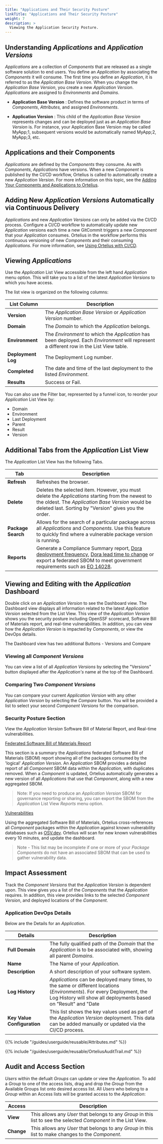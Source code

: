 ```yaml
---
title: "Applications and Their Security Posture"
linkTitle: "Applications and Their Security Posture"
weight: 7
description: >
  Viewing the Application Security Posture.
---
```



## Understanding _Applications_ and _Application Versions_

 _Applications_ are a collection of _Components_ that are released as a single software solution to end users. You define an _Application_ by associating the _Components_ it will consume. The first time you define an _Application_, it is referred to as the _Application Base Version._ When you change the _Application Base Version_, you create a new _Application Version_. _Applications_ are assigned to _Environments_ and _Domains_.

- **Application Base Version** : Defines the software product in terms of _Components_, _Attributes,_ and assigned _Environments_.

- **Application Version** : This child of the _Application Base Version_ represents changes and can be deployed just as an _Application Base Version_ is. For instance, your Application Base Version may be called MyApp;1, subsequent versions would be automatically named MyApp;2, MyApp;3, etc.

## Applications and their Components

_Applications_ are defined by the _Components_ they consume. As with _Components_, _Applications_ have versions. When a new _Component_ is published by the CI/CD workflow, Ortelius is called to automatically create a new _Application Version_.  For more information on this topic, see the [Adding Your Components and Applications to Ortelius](/guides/userguide/addingtopipeline/).


## Adding New _Application Versions_ Automatically via Continuous Delivery

_Applications_ and new _Application Versions_ can only be added via the CI/CD process. Configure a CI/CD workflow to automatically update new _Application_ versions each time a new GitCommit triggers a new _Component_ that your _Application_ consumes. Ortelius in the workflow performs this continuous versioning of new _Components_ and their consuming _Applications_.  For more information, see [Using Ortelius with CI/CD](/guides/userguide/addingtopipeline/).

## Viewing _Applications_

Use the _Application_ List View accessible from the left hand _Application_ menu option. This will take you to a list of the latest _Application Versions_ to which you have access.

The list view is organized on the following columns:

| List Column        | Description                                                                                                                               |
|--------------------|-------------------------------------------------------------------------------------------------------------------------------------------|
| **Version**        | The _Application Base Version_ or _Application Version_ number.                                                                           |
| **Domain**         | The _Domain_ to which the _Application_ belongs.                                                                                          |
| **Environment**    | The _Environment_ to which the _Application_ has been deployed. Each _Environment_ will represent a different row in the List View table. |
| **Deployment Log** | The Deployment Log number.                                                                                                                |
| **Completed**      | The date and time of the last deployment to the listed _Environment_.                                                                     |
| **Results**        | Success or Fail.                                                                                                                          |

You can also use the Filter bar, represented by a funnel icon, to reorder your _Application_ List View by:

- Domain
- Environment
- Last Deployment
- Parent
- Result
- Version



## Additional Tabs from the _Application_ List View

The _Application_ List View has the following Tabs.

| Tab                | Description                                                                                                                                                                                                                                                                                                                                                                                                                                                                                                                                                                                     |
|--------------------|-------------------------------------------------------------------------------------------------------------------------------------------------------------------------------------------------------------------------------------------------------------------------------------------------------------------------------------------------------------------------------------------------------------------------------------------------------------------------------------------------------------------------------------------------------------------------------------------------|
| **Refresh**        | Refreshes the browser.                                                                                                                                                                                                                                                                                                                                                                                                                                                                                                                                                                          |
| **Delete**         | Deletes the selected item. However, you must delete the _Applications_ starting from the newest to the oldest.  The _Application Base Version_ would be deleted last. Sorting by "Version" gives you the order.                                                                                                                                                                                                                                                                                                                                                                                 |
| **Package Search** | Allows for the search of a particular package across all _Applications_ and _Components_. Use this feature to quickly find where a vulnerable package version is running.                                                                                                                                                                                                                                                                                                                                                                                                                       |
| **Reports**        | Generate a Compliance Summary report, [Dora deployment frequency](/guides/userguide/integrations/dora/deploymentfrequency/), [Dora lead time to change](/guides/userguide/integrations/dora/leadtime/) or export a federated SBOM to meet government requirements such as [EO 14028](https://www.gsa.gov/technology/it-contract-vehicles-and-purchasing-programs/information-technology-category/it-security/executive-order-14028#:~:text=Summary%20of%20EO%2014028%20requirements&text=Establishes%20baseline%20security%20standards%20for,making%20security%20data%20publicly%20available.). |

## Viewing and Editing with the _Application_ Dashboard

Double click on an _Application Version_ to see the Dashboard view. The Dashboard view displays all information related to the latest _Application Version_ selected from the List View. This view of the _Application Version_ shows you the security posture including OpenSSF scorecard, Software Bill of Materials report, and real-time vulnerabilities. In addition, you can view how the _Application Version_ is impacted by _Components_, or view the DevOps details.

 The Dashboard view has two additional Buttons - Versions and Compare

### Viewing all _Component Versions_

You can view a list of all _Application Versions_ by selecting the "Versions" button displayed after the _Application's_ name at the top of the Dashboard.

### Comparing Two _Component Versions_

You can compare your current _Application Version_ with any other _Application Version_ by selecting the _Compare_ button. You will be provided a list to select your second _Component Versions_ for the comparison.  

### Security Posture Section

View the _Application Version_ Software Bill of Material Report, and Real-time vulnerabilities.

<u>Federated Software Bill of Materials Report</u>

This section is a summary the _Applications_ federated Software Bill of Materials (SBOM) report showing all of the packages consumed by the 'logical' _Application Version_. An _Application_ SBOM provides a detailed report of all _Component_ SBOM data within the _Application_, with duplicates removed. When a _Component_ is updated, Ortelius automatically generates a new version of all _Applications_ that use that _Component_, along with a new aggregated SBOM.

>Note:  If you need to produce an _Application Version_ SBOM for governance reporting or sharing, you can export the SBOM from the _Application_ List View _Reports_ menu option.

<u>Vulnerabilities </u>

Using the aggregated Software Bill of Materials, Ortelius cross-references all _Component_ packages within the _Application_ against known vulnerability databases such as [OSV.dev](https://osv.dev). Ortelius will scan for new known vulnerabilities every 10 minutes, and update the dashboard.

>Note - This list may be incomplete if one or more of your _Package Components_ do not have an associated SBOM that can be used to gather vulnerability data.

## Impact Assessment

Track the _Component Versions_ that the _Application Version_ is dependent upon. This view gives you a list of the _Components_ that the _Application_ requires. In addition, this view provides links to the  selected _Component Version_, and deployed locations of the _Component_.

### Application DevOps Details
Below are the Details for an _Application_.

| Details                     | Description                                                                                                                                                                                 |
|-----------------------------|---------------------------------------------------------------------------------------------------------------------------------------------------------------------------------------------|
| **Full Domain**             | The fully qualified path of the _Domain_ that the _Application_ is to be associated with, showing all parent _Domains_.                                                                     |
| **Name**                    | The Name of your _Application_.                                                                                                                                                             |
| **Description**             | A short description of your software system.                                                                                                                                                |
| **Log History**             | _Applications_ can be deployed many times, to the same or different locations (_Environments_). For every Deployment, the Log History will show all deployments based on "Result" and "Date |
| **Key Value Configuration** | This list shows the key values used as part of the _Application Version_ deployment. This data can be added manually or updated via the CI/CD process.                                      |


{{% include "/guides/userguide/reusable/Attributes.md" %}}

{{% include "/guides/userguide/reusable/OrteliusAuditTrail.md" %}}

## Audit and Access Section

 _Users_ within the defualt _Groups_ can update or view the _Application_. To add a _Group_ to one of the access lists, drag and drop the _Group_ from the Available Groups list onto desired access list. All _Users_ who belong to a _Group_ within an Access lists will be granted access to the _Application_:

| Access     | Description                                                                                                       |
|------------|-------------------------------------------------------------------------------------------------------------------|
| **View**   | This allows any _User_ that belongs to any _Group_ in this list to see the selected _Component_ in the List View. |
| **Change** | This allows any _User_ that belongs to any _Group_ in this list to make changes to the _Component_.               |

